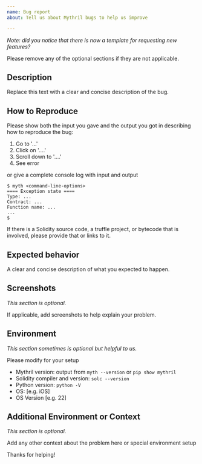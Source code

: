 ```yaml
---
name: Bug report
about: Tell us about Mythril bugs to help us improve

---
```


_Note: did you notice that there is now a template for requesting new features?_

Please remove any of the optional sections if they are not applicable.

## Description

Replace this text with a clear and concise description of the bug.

## How to Reproduce

Please show both the input you gave and the
output you got in describing how to reproduce the bug:

1. Go to '...'
2. Click on '....'
3. Scroll down to '....'
4. See error

or give a complete console log with input and output

```console
$ myth <command-line-options>
==== Exception state ====
Type: ...
Contract: ...
Function name: ...
...
$
```

If there is a Solidity source code, a truffle project, or bytecode
that is involved, please provide that or links to it.

## Expected behavior

A clear and concise description of what you expected to happen.

## Screenshots

_This section is optional._

If applicable, add screenshots to help explain your problem.

## Environment

_This section sometimes is optional but helpful to us._

Please modify for your setup

- Mythril version: output from  `myth --version` or `pip show mythril`
- Solidity compiler and version: `solc --version`
- Python version: `python -V`
- OS: [e.g. iOS]
- OS Version [e.g. 22]

## Additional Environment or Context

_This section is optional._

Add any other context about the problem here or special environment setup

Thanks for helping!
